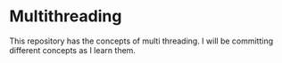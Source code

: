 # Multithreading
This repository has the concepts of multi threading. I will be committing different concepts as I learn them.
